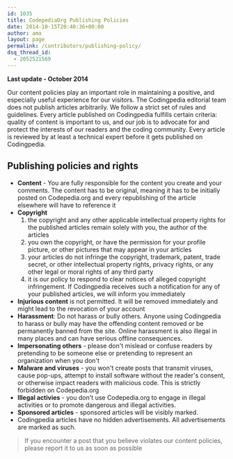 ```yaml
---
id: 1035
title: CodepediaOrg Publishing Policies
date: 2014-10-15T20:40:36+00:00
author: ama
layout: page
permalink: /contributors/publishing-policy/
dsq_thread_id:
  - 2052521569
---
```

__Last update - October 2014__

Our content policies play an important role in maintaining a positive, and especially useful experience for our visitors. The Codingpedia editorial team does not publish articles arbitrarily. We follow a strict set of rules and guidelines. Every article published on Codingpedia fulfills certain criteria: quality of content is important to us, and our job is to advocate for and protect the interests of our readers and the coding community. Every article is reviewed by at least a technical expert before it gets published on Codingpedia.

## Publishing policies and rights
* **Content** - You are fully responsible for the content you create and your comments. The content has to be original, meaning it has to be initially posted on Codepedia.org and every republishing of the article elsewhere will have to reference it
* **Copyright**
  1. the copyright and any other applicable intellectual property rights for the published articles remain solely with you, the author of the articles
  2. you own the copyright, or have the permission for your profile picture, or other pictures that may appear in your articles
  3. your articles do not infringe the copyright, trademark, patent, trade secret, or other intellectual property rights, privacy rights, or any other legal or moral rights of any third party
  4. it is our policy to respond to clear notices of alleged copyright infringement. If Codingpedia receives such a notification for any of your published articles, we will inform you immediately
* **Injurious content** is not permitted. It will be removed immediately and might lead to the revocation of your account
* **Harassment**: Do not harass or bully others. Anyone using Codingpedia to harass or bully may have the offending content removed or be permanently banned from the site. Online harassment is also illegal in many places and can have serious offline consequences.
* **Impersonating others** - please don't mislead or confuse readers by pretending to be someone else or pretending to represent an organization when you don't
* **Malware and viruses** - you won't create posts that transmit viruses, cause pop-ups, attempt to install software without the reader's consent, or otherwise impact readers with malicious code. This is strictly forbidden on Codepedia.org
* **Illegal activies** - you don't use Codepedia.org to engage in illegal activities or to promote dangerous and illegal activities.
* **Sponsored articles** - sponsored articles will be visibly marked.
* Codingpedia articles have no hidden advertisements. All advertisements are marked as such.


> If you encounter a post that you believe violates our content policies, please report it to us as soon as possible
